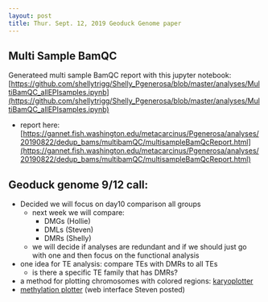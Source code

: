 ```yaml
---
layout: post
title: Thur. Sept. 12, 2019 Geoduck Genome paper
---
```


## Multi Sample BamQC 
Generateed multi sample BamQC report with this jupyter notebook: [https://github.com/shellytrigg/Shelly_Pgenerosa/blob/master/analyses/MultiBamQC_allEPIsamples.ipynb](https://github.com/shellytrigg/Shelly_Pgenerosa/blob/master/analyses/MultiBamQC_allEPIsamples.ipynb)
- report here: [https://gannet.fish.washington.edu/metacarcinus/Pgenerosa/analyses/20190822/dedup_bams/multibamQC/multisampleBamQcReport.html](https://gannet.fish.washington.edu/metacarcinus/Pgenerosa/analyses/20190822/dedup_bams/multibamQC/multisampleBamQcReport.html)

## Geoduck genome 9/12 call:
- Decided we will focus on day10 comparison all groups
	- next week we will compare:
		- DMGs (Hollie)
		- DMLs (Steven)
		- DMRs (Shelly)
	- we will decide if analyses are redundant and if we should just go with one and then focus on the functional analysis
- one idea for TE analysis:  compare TEs with DMRs to all TEs
	- is there a specific TE family that has DMRs?
- a method for plotting chromosomes with colored regions:  [karyoplotter](http://bioconductor.org/packages/release/bioc/html/karyoploteR.html)
- [methylation plotter](http://maplab.imppc.org/methylation_plotter/) (web interface Steven posted)

